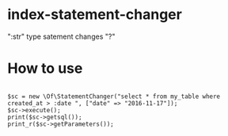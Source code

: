 # index-statement-changer
":str" type satement changes "?"

# How to use

<pre>
<code>
$sc = new \Of\StatementChanger("select * from my_table where created_at > :date ", ["date" => "2016-11-17"]);
$sc->execute();
print($sc->getsql());
print_r($sc->getParameters());
</code>
</pre>
